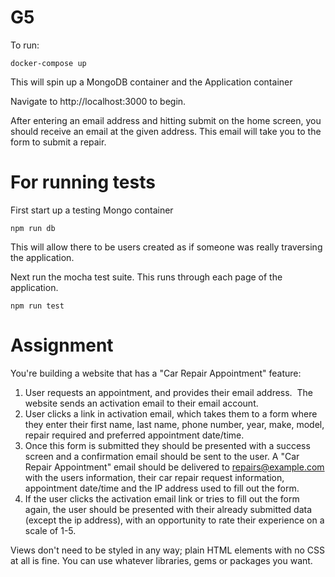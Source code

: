 # G5


To run:
```
docker-compose up
```

This will spin up a MongoDB container and the Application container

Navigate to http://localhost:3000 to begin.

After entering an email address and hitting submit on the home screen, you should receive an email at the given address.
This email will take you to the form to submit a repair.


# For running tests
First start up a testing Mongo container
```
npm run db
```
This will allow there to be users created as if someone was really traversing the application.

Next run the mocha test suite. This runs through each page of the application.
```
npm run test
```

# Assignment

You're building a website that has a "Car Repair Appointment" feature:

1. User requests an appointment, and provides their email address.  The website sends an activation email to their email account.
2. User clicks a link in activation email, which takes them to a form where they enter their first name, last name, phone number, year, make, model, repair required and preferred appointment date/time.
3. Once this form is submitted they should be presented with a success screen and a confirmation email should be sent to the user. A "Car Repair Appointment" email should be delivered to repairs@example.com with the users information, their car repair request information, appointment date/time and the IP address used to fill out the form.
4. If the user clicks the activation email link or tries to fill out the form again, the user should be presented with their already submitted data (except the ip address), with an opportunity to rate their experience on a scale of 1-5.

Views don't need to be styled in any way; plain HTML elements with no CSS at all is fine. You can use whatever libraries, gems or packages you want.
